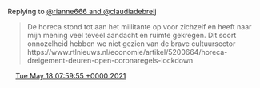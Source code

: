 Replying to [@rianne666 and @claudiadebreij](https://twitter.com/rianne19701114/status/1394558095532175362)

> De horeca stond tot aan het millitante op voor zichzelf en heeft naar mijn mening veel teveel aandacht en ruimte gekregen\. Dit soort onnozelheid hebben we niet gezien van de brave cultuursector https://www\.rtlnieuws\.nl/economie/artikel/5200664/horeca\-dreigement\-deuren\-open\-coronaregels\-lockdown

<img src="../../media/tweet.ico" width="12" /> [Tue May 18 07:59:55 +0000 2021](https://twitter.com/DromerDenker/status/1394563386940305408)